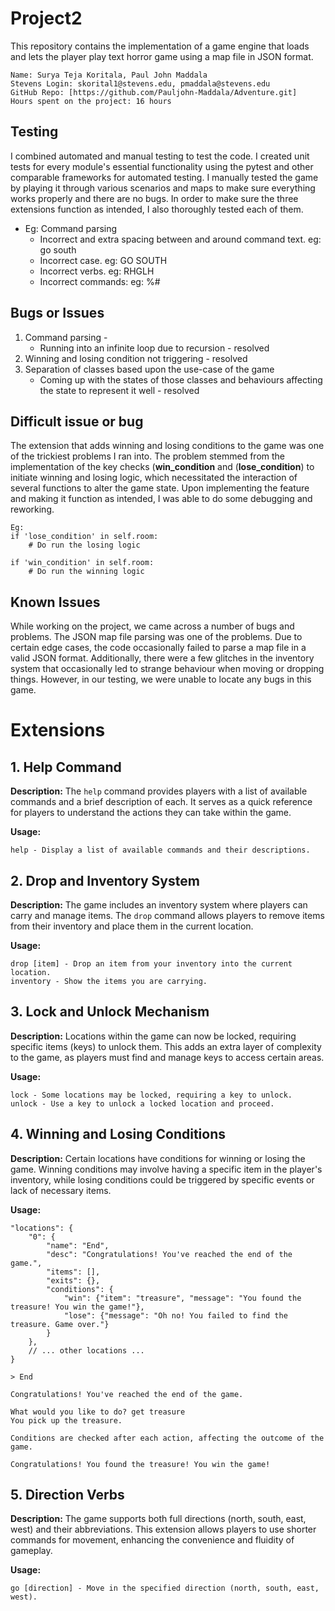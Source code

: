# Project2
This repository contains the implementation of a game engine that loads and lets the player play text horror game using a map file in JSON format. 

```
Name: Surya Teja Koritala, Paul John Maddala
Stevens Login: skorital1@stevens.edu, pmaddala@stevens.edu 
GitHub Repo: [https://github.com/Pauljohn-Maddala/Adventure.git]
Hours spent on the project: 16 hours
```

## Testing
I combined automated and manual testing to test the code. I created unit tests for every module's essential functionality using the pytest and other comparable frameworks for automated testing. I manually tested the game by playing it through various scenarios and maps to make sure everything works properly and there are no bugs. In order to make sure the three extensions function as intended, I also thoroughly tested each of them.
* Eg: Command parsing
    * Incorrect and extra spacing between and around command text. eg: go   south    
    * Incorrect case. eg: GO   SOUTH
    * Incorrect verbs. eg: RHGLH
    * Incorrect commands: eg: $%#@% 4534    4%$%#

## Bugs or Issues
1. Command parsing - 
   * Running into an infinite loop due to recursion - resolved
2. Winning and losing condition not triggering - resolved
3. Separation of classes based upon the use-case of the game
   * Coming up with the states of those classes and behaviours affecting the state to represent it well - resolved
    
## Difficult issue or bug
The extension that adds winning and losing conditions to the game was one of the trickiest problems I ran into. The problem stemmed from the implementation of the key checks (**win_condition** and (**lose_condition**) to initiate winning and losing logic, which necessitated the interaction of several functions to alter the game state. Upon implementing the feature and making it function as intended, I was able to do some debugging and reworking.
```
Eg: 
if 'lose_condition' in self.room:
    # Do run the losing logic
    
if 'win_condition' in self.room:
    # Do run the winning logic
```

## Known Issues
While working on the project, we came across a number of bugs and problems. The JSON map file parsing was one of the problems. Due to certain edge cases, the code occasionally failed to parse a map file in a valid JSON format. Additionally, there were a few glitches in the inventory system that occasionally led to strange behaviour when moving or dropping things. However, in our testing, we were unable to locate any bugs in this game.

# Extensions

## 1. Help Command

**Description:**
The `help` command provides players with a list of available commands and a brief description of each. It serves as a quick reference for players to understand the actions they can take within the game.

**Usage:**
```plaintext
help - Display a list of available commands and their descriptions.
```



## 2. Drop and Inventory System

**Description:**
The game includes an inventory system where players can carry and manage items. The `drop` command allows players to remove items from their inventory and place them in the current location.

**Usage:**
```plaintext
drop [item] - Drop an item from your inventory into the current location.
inventory - Show the items you are carrying.
```

## 3. Lock and Unlock Mechanism

**Description:**
Locations within the game can now be locked, requiring specific items (keys) to unlock them. This adds an extra layer of complexity to the game, as players must find and manage keys to access certain areas.

**Usage:**
```plaintext
lock - Some locations may be locked, requiring a key to unlock.
unlock - Use a key to unlock a locked location and proceed.
```


## 4. Winning and Losing Conditions

**Description:**
Certain locations have conditions for winning or losing the game. Winning conditions may involve having a specific item in the player's inventory, while losing conditions could be triggered by specific events or lack of necessary items.

**Usage:**
```
"locations": {
    "0": {
        "name": "End",
        "desc": "Congratulations! You've reached the end of the game.",
        "items": [],
        "exits": {},
        "conditions": {
            "win": {"item": "treasure", "message": "You found the treasure! You win the game!"},
            "lose": {"message": "Oh no! You failed to find the treasure. Game over."}
        }
    },
    // ... other locations ...
}

```
```plaintext
> End

Congratulations! You've reached the end of the game.

What would you like to do? get treasure
You pick up the treasure.

Conditions are checked after each action, affecting the outcome of the game.

Congratulations! You found the treasure! You win the game!

```


## 5. Direction Verbs

**Description:**
The game supports both full directions (north, south, east, west) and their abbreviations. This extension allows players to use shorter commands for movement, enhancing the convenience and fluidity of gameplay.

**Usage:**
```plaintext
go [direction] - Move in the specified direction (north, south, east, west).




